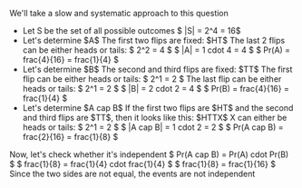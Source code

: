 We'll take a slow and systematic approach to this question

<ul>
<li> Let S be the set of all possible outcomes 
$ |S| = 2^4 = 16$
	<li> Let's determine $A$ 
The first two flips are fixed: $HT$ 
The last 2 flips can be either heads or tails: $ 2^2 = 4 $ 
$ |A| = 1 cdot 4 = 4 $ 
$ Pr(A) = frac{4}{16} = frac{1}{4} $
	<li> Let's determine $B$ 
The second and third flips are fixed: $TT$ 
The first flip can be either heads or tails: $ 2^1 = 2 $ 
The last flip can be either heads or tails: $ 2^1 = 2 $ 
$ |B| = 2 cdot 2 = 4 $ 
$ Pr(B) = frac{4}{16} = frac{1}{4} $
	<li> Let's determine $A cap B$ 
If the first two flips are $HT$ and the second and third flips are $TT$, then it looks like this: $HTTX$ 
X can either be heads or tails: $ 2^1 = 2 $ 
$ |A cap B| = 1 cdot 2 = 2 $ 
$ Pr(A cap B) = frac{2}{16} = frac{1}{8} $
</ul>
Now, let's check whether it's independent 
$ Pr(A cap B) = Pr(A) cdot Pr(B) $ 
$ frac{1}{8} = frac{1}{4} cdot frac{1}{4} $ 
$ frac{1}{8} = frac{1}{16} $ 
Since the two sides are not equal, the events are not independent
